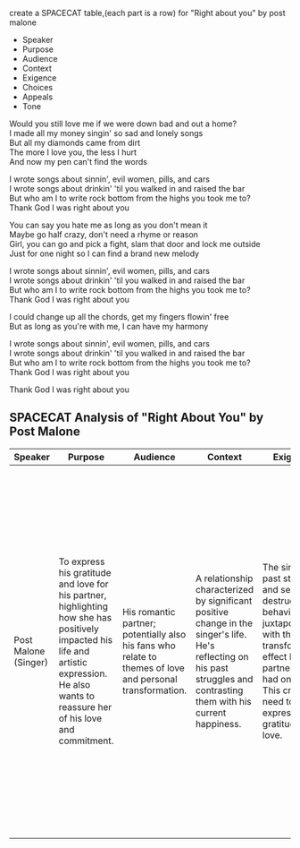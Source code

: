 create a SPACECAT table,(each part is a row) for "Right about you" by post malone
- Speaker
- Purpose
- Audience
- Context
- Exigence
- Choices
- Appeals
- Tone


Would you still love me if we were down bad and out a home?  
I made all my money singin' so sad and lonely songs  
But all my diamonds came from dirt  
The more I love you, the less I hurt  
And now my pen can't find the words

I wrote songs about sinnin', evil women, pills, and cars  
I wrote songs about drinkin' 'til you walked in and raised the bar  
But who am I to write rock bottom from the highs you took me to?  
Thank God I was right about you

You can say you hate me as long as you don't mean it  
Maybe go half crazy, don't need a rhyme or reason  
Girl, you can go and pick a fight, slam that door and lock me outside  
Just for one night so I can find a brand new melody

I wrote songs about sinnin', evil women, pills, and cars  
I wrote songs about drinkin' 'til you walked in and raised the bar  
But who am I to write rock bottom from the highs you took me to?  
Thank God I was right about you

I could change up all the chords, get my fingers flowin' free  
But as long as you're with me, I can have my harmony

I wrote songs about sinnin', evil women, pills, and cars  
I wrote songs about drinkin' 'til you walked in and raised the bar  
But who am I to write rock bottom from the highs you took me to?  
Thank God I was right about you

Thank God I was right about you





## SPACECAT Analysis of "Right About You" by Post Malone

| Speaker              | Purpose                                                                                                                                                                                     | Audience                                                                                                  | Context                                                                                                                                                                   | Exigence                                                                                                                                                                                 | Choices                                                                                                                                                                                                                                                                                                             | Appeals                                                                                                                                                                   | Tone                                                                                                                                       |
| -------------------- | ------------------------------------------------------------------------------------------------------------------------------------------------------------------------------------------- | --------------------------------------------------------------------------------------------------------- | ------------------------------------------------------------------------------------------------------------------------------------------------------------------------- | ---------------------------------------------------------------------------------------------------------------------------------------------------------------------------------------- | ------------------------------------------------------------------------------------------------------------------------------------------------------------------------------------------------------------------------------------------------------------------------------------------------------------------- | ------------------------------------------------------------------------------------------------------------------------------------------------------------------------- | ------------------------------------------------------------------------------------------------------------------------------------------ |
| Post Malone (Singer) | To express his gratitude and love for his partner, highlighting how she has positively impacted his life and artistic expression. He also wants to reassure her of his love and commitment. | His romantic partner; potentially also his fans who relate to themes of love and personal transformation. | A relationship characterized by significant positive change in the singer's life.  He's reflecting on his past struggles and contrasting them with his current happiness. | The singer's past struggles and self-destructive behaviors, juxtaposed with the transformative effect his partner has had on him. This creates a need to express his gratitude and love. | Uses a heartfelt and vulnerable tone; employs repetition of the core message ("Thank God I was right about you"); utilizes metaphors (diamonds from dirt, raising the bar); creates a contrast between his past and present; uses relatable imagery of conflict in a relationship ("pick a fight, slam that door"). | Primarily emotional appeal (evokes feelings of love, gratitude, and relief); also uses some ethical appeal (presents himself as a changed person because of his partner). | Affectionate, grateful, vulnerable, reflective, hopeful, slightly apologetic (for his past).  The overall tone is overwhelmingly positive. |
